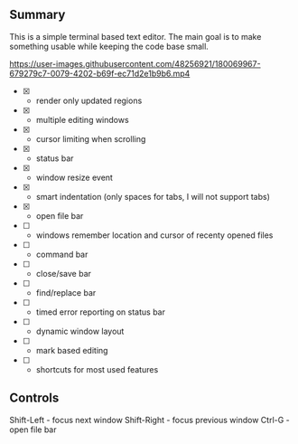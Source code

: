 ## Summary

This is a simple terminal based text editor. The main goal is to make something usable while keeping the code base small.



https://user-images.githubusercontent.com/48256921/180069967-679279c7-0079-4202-b69f-ec71d2e1b9b6.mp4



- [x] - render only updated regions
- [x] - multiple editing windows
- [x] - cursor limiting when scrolling
- [x] - status bar
- [x] - window resize event
- [x] - smart indentation (only spaces for tabs, I will not support tabs)
- [x] - open file bar
- [ ] - windows remember location and cursor of recenty opened files
- [ ] - command bar
- [ ] - close/save bar
- [ ] - find/replace bar
- [ ] - timed error reporting on status bar
- [ ] - dynamic window layout
- [ ] - mark based editing
- [ ] - shortcuts for most used features

## Controls

Shift-Left - focus next window
Shift-Right - focus previous window
Ctrl-G - open file bar
